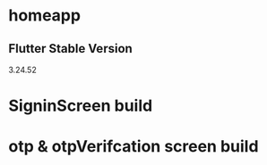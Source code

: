 # homeapp

## Flutter Stable Version 

3.24.52 

# SigninScreen build
# otp & otpVerifcation screen build